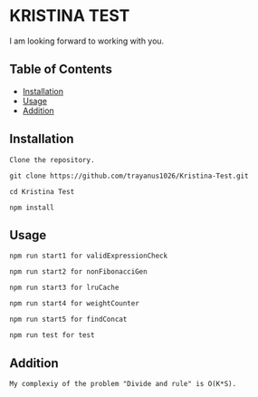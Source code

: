 # KRISTINA TEST

I am looking forward to working with you.

## Table of Contents

- [Installation](#installation)
- [Usage](#usage)
- [Addition](#addition)


## Installation

    Clone the repository.
   
    git clone https://github.com/trayanus1026/Kristina-Test.git

    cd Kristina Test

    npm install

## Usage

    npm run start1 for validExpressionCheck

    npm run start2 for nonFibonacciGen

    npm run start3 for lruCache

    npm run start4 for weightCounter

    npm run start5 for findConcat

    npm run test for test

## Addition

    My complexiy of the problem "Divide and rule" is O(K*S).